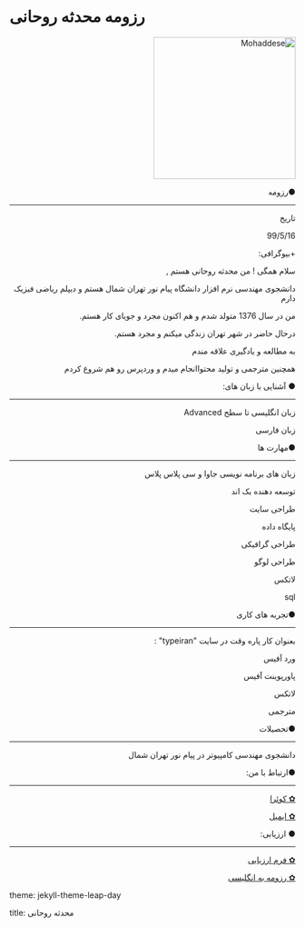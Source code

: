 # رزومه محدثه روحانی
<p dir="rtl" align="right"><img src="http://s10.picofile.com/file/8406531992/photo_2020_08_23_15_38_36.jpg" alt="Mohaddese" width="250" height="250">


<p dir="rtl" align="right"> ●رزومه </p>
<hr/>

<p dir="rtl" align="right">تاریخ</p>
<p dir="rtl" align="right">99/5/16</p>
<p dir="rtl" align="right">+بیوگرافی:</p>
<p dir="rtl" align="right">سلام همگی ! من محدثه روحانی هستم ,</p>
<p dir="rtl" align="right">دانشجوی مهندسی نرم افزار دانشگاه پیام نور تهران شمال هستم و دیپلم ریاضی فیزیک دارم</p>
<p dir="rtl" align="right">من در سال 1376 متولد شدم و هم اکنون مجرد و جویای کار هستم.</p>
<p dir="rtl" align="right">درحال حاضر در شهر تهران زندگی میکنم و مجرد هستم.</p>
<p dir="rtl" align="right">به مطالعه و یادگیری علاقه مندم</p>
<p dir="rtl" align="right">همچنین مترجمی و تولید محتواانجام میدم و وردپرس رو هم شروع کردم</p>


<p dir="rtl" align="right"> ● آشنایی با زبان های: </p>

<hr/>

 <p dir="rtl" align="right">زبان انگلیسی تا سطح  Advanced</p>
 <p dir="rtl" align="right">زبان فارسی</p>
 

<p dir="rtl" align="right"> ●مهارت ها </p>

<hr/>

 <p dir="rtl" align="right">زبان های برنامه نویسی جاوا و سی پلاس پلاس </p>
 <p dir="rtl" align="right">توسعه دهنده بک اند</p>
 <p dir="rtl" align="right">طراحی سایت</p>
 <p dir="rtl" align="right">پایگاه داده </p>
 <p dir="rtl" align="right">طراحی گرافیکی</p>
 <p dir="rtl" align="right">طراحی لوگو</p>
 <p dir="rtl" align="right">لاتکس</p>
  <p dir="rtl" align="right">sql </p>


<p dir="rtl" align="right"> ●تجربه های کاری </p>

<hr/>

<p dir="rtl" align="right">بعنوان کار پاره وقت در سایت "typeiran" :</p>
<p dir="rtl" align="right">ورد آفیس</p>
<p dir="rtl" align="right">پاورپوینت آفیس</p>
<p dir="rtl" align="right">لاتکس</p>
<p dir="rtl" align="right">مترجمی</p>

  
<p dir="rtl" align="right"> ●تحصیلات </p>

<hr/>

 <p dir="rtl" align="right">دانشجوی مهندسی کامپیوتر در پیام نور تهران شمال</p>


<p dir="rtl" align="right"> ●ارتباط با من:</p>

<hr/>

<p dir="rtl" align="right"><a href = "https://quera.ir/profile/almas_15r">✿ کوئرا</a></p>
<p dir="rtl" align="right"><a href = "mailto: almas_15r@yahoo.com">✿ ایمیل</a></p>



<p dir="rtl" align="right"> ● ارزیابی:</p>

<hr/>

<p dir="rtl" align="right"><a href = "http://s11.picofile.com/d/8406592250/9deed7a8-9ef2-4dd1-9c9a-bf1e071facf6/mr_CV_CheckList_AR_3983.pdf">✿ فرم ارزیابی </a></p>
<p dir="rtl" align="right"><a href = "https://mohaddeserohani.github.io/">✿ رزومه به انگلیسی</a></p>


<p dir="rtl" align="right"><p>theme: jekyll-theme-leap-day</p>
<p dir="rtl" align="right"><p>title: محدثه روحانی</p>


